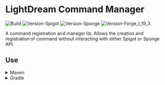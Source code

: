 # LightDream Command Manager

![Build](../../actions/workflows/build.yml/badge.svg)
![Version-Spigot](https://img.shields.io/badge/Version%20Spigot-1-red.svg)
![Version-Sponge](https://img.shields.io/badge/Version%20Sponge-1-red.svg)
![Version-Forge_1_19_3](https://img.shields.io/badge/Version%20Forge%201.19.3--red.svg)

A command registration and manager lib. Allows the creation and registration of command without interacting with either
Spigot or Sponge API.

## Use

<details>
  <summary>Maven</summary>

```xml

<repositories>
    <repository>
        <id>lightdream-repo</id>
        <url>https://repo.lightdream.dev/</url>
    </repository>
    <!-- Other repositories -->
</repositories>
```

```xml

<dependencies>
    <dependency>
        <groupId>dev.lightdream</groupId>
        <artifactId>standalone-pom</artifactId>
        <version>1</version>
    </dependency>
    <dependency>
        <groupId>dev.lightdream</groupId>
        <artifactId>standalone-pom</artifactId>
        <version>1</version>
    </dependency>
    <!-- Other dependencies -->
</dependencies>
```
</details>

<details>
  <summary>Gradle</summary>

```groovy
repositories {
    maven { url "https://repo.lightdream.dev/" }

    // Other repositories
}

dependencies {
    implementation "dev.lightdream:standalone-pom:1"
    implementation "dev.lightdream:standalone-pom:1"
    implementation "dev.lightdream::"

    // Other dependencies
}
```
</details>
